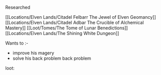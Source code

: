 


Researched 

[[Locations/Elven Lands/Citadel Felbarr The Jewel of Elven Geomancy]]
[[Locations/Elven Lands/Citadel Adbar The Crucible of Alchemical Mastery]]
[[Loot/Tomes/The Tome of Lunar Benedictions]]
[[Locations/Elven Lands/The Shining White Dungeon]]


Wants to :-
- improve his magery
- solve his back problem back problem

loot:

